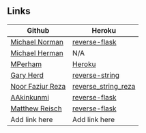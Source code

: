 ## Links

| Github                                                       | Heroku                                                |
|--------------------------------------------------------------|-------------------------------------------------------|
| [Michael Norman](https://github.com/mlnorman/python-devtest) | [reverse-flask](http://reverse-flask.herokuapp.com/)  |
| [Michael Herman](https://github.com/mjhea0/python-devtest/tree/master/part2/reverse_flask_herman)     | N/A     |
| [MPerham](https://github.com/mperham2/python-devtest/tree/master/part2/reverse_flask_perham)     | [Heroku](https://shrouded-thicket-5935.herokuapp.com/)   |
| [Gary Herd](https://github.com/garyherd/python-devtest)     | [reverse-string](https://grh-reverse-string.herokuapp.com/)    |
| [Noor Faziur Reza](https://github.com/ni8mr/python-devtest)    | [reverse_string_reza](http://ni8mr2.herokuapp.com/)     |
| [AAkinkunmi](https://github.com/nubianMONK/python-devtest/tree/master/part2/reverse_flask_akinkunmi)  | [reverse-flask](http://vast-forest-9436.herokuapp.com/) |
| [Matthew Reisch](https://github.com/mbreisch/python-devtest) | [reverse-flask](https://vast-caverns-90155.herokuapp.com/) |
| Add link here     | Add link here     |
